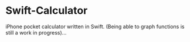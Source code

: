 # Swift-Calculator
<p>iPhone pocket calculator written in Swift. (Being able to graph functions is still a work in progress)...<p>
